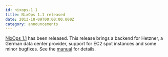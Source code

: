```yaml
---
id: nixops-1.1
title: NixOps 1.1 released 
date: 2013-10-09T00:00:00.000Z
category: announcements
---
```

[NixOps 1.1](https://hydra.nixos.org/release/nixops/nixops-1.1) has been released. This release brings a backend for Hetzner, a German data center provider, support for EC2 spot instances and some minor bugfixes. See the [manual](https://hydra.nixos.org/build/6036396/download/1/manual/manual.html#ssec-relnotes-1.1) for details.

